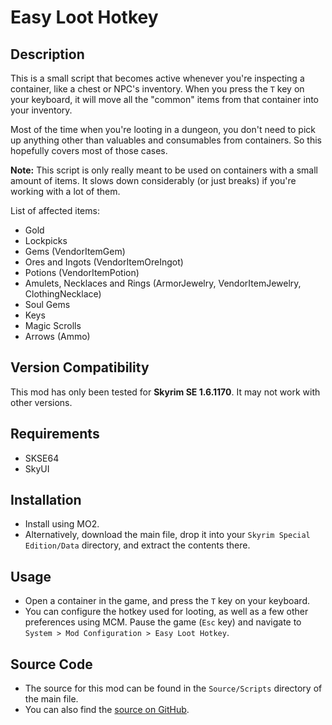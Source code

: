 # Easy Loot Hotkey

## Description
This is a small script that becomes active whenever you're inspecting a container, like a chest or NPC's inventory. When you press the `T` key on your keyboard, it will move all the "common" items from that container into your inventory.

Most of the time when you're looting in a dungeon, you don't need to pick up anything other than valuables and consumables from containers. So this hopefully covers most of those cases.

**Note:** This script is only really meant to be used on containers with a small amount of items. It slows down considerably (or just breaks) if you're working with a lot of them.

List of affected items:
- Gold
- Lockpicks
- Gems (VendorItemGem)
- Ores and Ingots (VendorItemOreIngot)
- Potions (VendorItemPotion)
- Amulets, Necklaces and Rings (ArmorJewelry, VendorItemJewelry, ClothingNecklace)
- Soul Gems
- Keys
- Magic Scrolls
- Arrows (Ammo)

## Version Compatibility
This mod has only been tested for **Skyrim SE 1.6.1170**. It may not work with other versions.

## Requirements
- SKSE64
- SkyUI

## Installation
- Install using MO2.
- Alternatively, download the main file, drop it into your `Skyrim Special Edition/Data` directory, and extract the contents there.

## Usage
- Open a container in the game, and press the `T` key on your keyboard.
- You can configure the hotkey used for looting, as well as a few other preferences using MCM. Pause the game (`Esc` key) and navigate to `System > Mod Configuration > Easy Loot Hotkey`.

## Source Code
- The source for this mod can be found in the `Source/Scripts` directory of the main file.
- You can also find the [source on GitHub](https://github.com/bluetayden/EasyLootHotkey).
